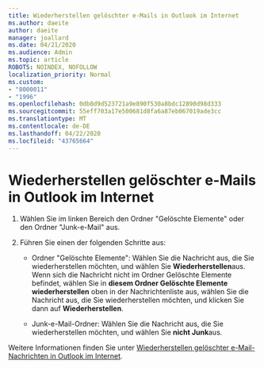 ```yaml
---
title: Wiederherstellen gelöschter e-Mails in Outlook im Internet
ms.author: daeite
author: daeite
manager: joallard
ms.date: 04/21/2020
ms.audience: Admin
ms.topic: article
ROBOTS: NOINDEX, NOFOLLOW
localization_priority: Normal
ms.custom:
- "8000011"
- "1996"
ms.openlocfilehash: 0db8d9d523721a9e890f530a8bdc12890d98d333
ms.sourcegitcommit: 55eff703a17e500681d8fa6a87eb067019ade3cc
ms.translationtype: MT
ms.contentlocale: de-DE
ms.lasthandoff: 04/22/2020
ms.locfileid: "43765664"
---
```

# <a name="recover-deleted-email-in-outlook-on-the-web"></a>Wiederherstellen gelöschter e-Mails in Outlook im Internet

1. Wählen Sie im linken Bereich den Ordner "Gelöschte Elemente" oder den Ordner "Junk-e-Mail" aus.

2. Führen Sie einen der folgenden Schritte aus:

    - Ordner "Gelöschte Elemente": Wählen Sie die Nachricht aus, die Sie wiederherstellen möchten, und wählen Sie **Wiederherstellen**aus. Wenn sich die Nachricht nicht im Ordner Gelöschte Elemente befindet, wählen Sie in **diesem Ordner Gelöschte Elemente wiederherstellen** oben in der Nachrichtenliste aus, wählen Sie die Nachricht aus, die Sie wiederherstellen möchten, und klicken Sie dann auf **Wiederherstellen**.

    - Junk-e-Mail-Ordner: Wählen Sie die Nachricht aus, die Sie wiederherstellen möchten, und wählen Sie **nicht Junk**aus.

Weitere Informationen finden Sie unter [Wiederherstellen gelöschter e-Mail-Nachrichten in Outlook im Internet](https://support.office.com/article/a8ca78ac-4721-4066-95dd-571842e9fb11).